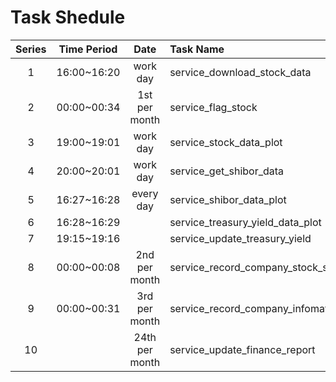 # Task Shedule

|Series|Time Period|Date|Task Name|Description|
|:-:|:-:|:-:|:-|:-|
|1|16:00~16:20|work day|service_download_stock_data|Downloading stock data|
|2|00:00~00:34|1st per month|service_flag_stock||
|3|19:00~19:01|work day|service_stock_data_plot||
|4|20:00~20:01|work day|service_get_shibor_data||
|5|16:27~16:28|every day|service_shibor_data_plot
|6|16:28~16:29||service_treasury_yield_data_plot
|7|19:15~19:16||service_update_treasury_yield
|8|00:00~00:08|2nd per month|service_record_company_stock_structure
|9|00:00~00:31|3rd per month|service_record_company_infomation
|10||24th per month|service_update_finance_report
